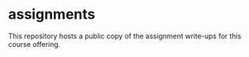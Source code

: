 # assignments
This repository hosts a public copy of the assignment write-ups for this course offering.
